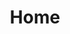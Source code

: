 ---
title : "Home"
url : "/cn"
groups : ["cn"]
main_menu:
    menu_1: "机遇" 
    menu_2: "会员机制" 
    menu_3: "尊享入口" 
    menu_4: "私密性" 
    menu_5: "团队" 
    menu_6: "博客"
    menu_7: "代币销售"
    menu_8: "代币用途" 
    menu_9: "合作伙伴"
    menu_10: "下载" 
    menu_11: "白皮书" 
    menu_12: "Deck" 
hero_content:
    content_1: "加密货币富人奢侈品接入平台"
    content_2: "Aditus，是一个革命性的全新平台，通过采用智能合约和区块链技术并以保护隐私为目的打造去中心化网络，让加密货币富人对奢侈品世界触手可及。"
    content_3: "购买阿帝币"
    content_4: "下载白皮书 <span>于2017年11月29日更新</span>"
blog:
    text_1: "最新媒体报道"
    text_2: "查看更多"
social_media:
    text_1: "联系我们"
    text_2: "通过LinkedIn联系我们"
    text_3: "通过Telegram与我们对话"
    text_4: "通过Medium了解我们"
    text_5: "关注我们的Instagram"
featured_section:
    text_1: "专题报道"
    text_2: "亚洲新闻台（Channel News Asia）报道Aditus<br>原始连接"
    text_3: "在这里"
opportunity_brewing:
    text_1: "机遇起源：加密货币富人和他们期望的奢华生活方式"    
    text_2: "加密货币市值"    
    text_3: "加密货币价值不断攀升创造了一类新的富裕群体——加密货币富人。他们渴望触及到奢华生活方式，却发现被排斥在外，缺乏这样的机会。"    
    text_4: "原因如下:"
    text_4_1:
        text_1: "加密货币富人持有大量的加密货币财富，但很少的奢侈品商愿意接受加密货币作为支付货币"
        text_2: "加密货币富人非常注重个人隐私数据，而奢侈品商则反过来需要更多的数据瞄准目标市场，并提供个性化的服务"
        text_3: "奢侈品商家不知道如何接触传统银行系统以外的目标用户"
    text_5: "Aditus通过将智能合约，支付网关和强大的隐私保护技术集成于一体，填补了这一空白，从而使加密货币用户能够开启他们所期望的奢华生活方式。"
membership:
    text_1: "Aditus会员开启奢华生活方式"    
    text_2: "普通会员（免费）"    
    text_3: "下载Aditus应用程序并设置偏好数据就可以成为Aditus普通会员。完成用户偏好设置后，用户将会获取来自商家基于以太坊智能邀请提供的优惠，活动和服务，赚取奖励和获得独家优惠。"    
    text_4: "VIP会员"    
    text_5: "针对非常渴望获取奢华生活方式的加密货币用户，共推出三种不同等级的会员：黄金，白金和钻石。所有会员都可以享受24x7礼宾服务等独家豪华特权，还可以在众多其他设施和场所中享受特别的服务。VIP会员数量有限。"
platform_components:
    text_1: "平台组件"        
    text_2: "允许Aditus用户获取接受加密货币的商家提供的全球奢侈生活方式。奖励Aditus代币用于付款或购买。"        
    text_3: "允许Aditus商家接受ADI代币和其他流行加密货币作为支付货币，并可选择兑换为法币。"        
    text_4: "奢华生活方式触手可及。最独特且非常少见的优惠信息将会传达于您。仅限我们的VIP会员。"
benefits_section:
    text_1: "尊享入口" 
    text_2: "通过使用加密货币解锁所有奢华生活方式产品，服务和体验。所有均由Aditus精心策划。" 
    text_3:
        text_1: "奢华房产&酒店" 
        text_2: "购物" 
        text_3: "个性化旅行体验" 
        text_4: "特别优惠" 
        text_5: "游艇租赁" 
        text_6: "私人派对活动" 
        text_7: "豪车租赁" 
        text_8: "礼宾服务" 
        text_9: "紧急救援"
privacy_section:
    text_1: "您的私人数据将由加密空间进行保存"        
    text_2: "使用独特的去中心化平台，Aditus可以在不追踪数据的情况下实现奢侈品消费。"        
    text_3: "去中心化平台"        
    text_4: "与其他奖励平台不同，Aditus不会跟踪和收集用户数据。"        
    text_5: "数据将由用户自己掌控"        
    text_6: "用户数据会一直保留在手机端中，除非经过用户授权，否则不会被使用。"        
    text_7: "隐私+奖励"        
    text_8: "交易不仅保证私密性，还可以通过现金返现赢得奖励。"
team_section:
    text_1: "团队"
    text_2: "Aditus团队由在产品开发，推广和公司建设方面拥有丰富经验的企业家领导。 我们在奢侈品行业拥有数十年的经验，知识阅历和企业人脉。"
    text_3: "顾问"
partners_section:
    text_1: "合作伙伴"
token_utility:
    text_1: "Aditus代币用途"    
    text_2: "Aditus代币利用以太坊的去中心化技术让用户更轻易接触奢侈品商家"    
    text_3: "会员证明"    
    text_4: "访问并创建智能邀请"    
    text_5: "奖励货币"    
    text_6: "获得商家优惠和购买的奖励"    
    text_7: "交易货币"    
    text_8: "使用Aditus代币以及其他流行加密货币在商家进行支付"    
    text_9: "投票权"    
    text_10: "在我们的活动中具有投票权，让你的Aditus体验更个性化"
token_sale:
    text_1: "Aditus代币销售已完成"     
    text_2_1: "关注我们的"     
    text_2_2: "博客"     
    text_2_3: "去跟进代币的分发和项目推进"     
    text_3: "已融资金额"     
    text_4: "Based on ETH / USD rates on dates ETH received."     
    text_5: "感谢所有参与者"
team_members:
    member_1: "Julian被誉为是亚洲奢侈品科技领域首屈一指的企业家之一，曾创建领先亚洲的奢侈品门户网站Luxury-Insider.com"
    member_1_1: "（现已被媒体巨头新加坡报业控股Singapore Press Holdings收购）。 在过去15年间，他推出并建立了众多奢侈品营销平台，包括以奢侈品为重点的网站，应用程序和消费返现项目。"
    member_1_2: "他在数字产品开发和推广方面拥有经验丰富，为奢侈品客户策划在线广告，移动营销和数据系统等技术解决方案上一直处于行业最前沿。他的业绩包括签约了数百个第一次进入该技术领域的奢侈品牌。"
    member_1_3: "他一直深入参与奢侈品奖励计划，曾担任花旗银行高端Ultima信用卡顾问，并为中国银行及其信用卡创建奢侈品奖励计划。 在过去的三年里，他一直是SERA的联合创始人和首席执行官，SERA是一个与Visa中国合作打造的奢侈品消费奖励平台。 到目前为止，SERA已经吸引了从100多家奢侈品牌店铺入驻并提供购物现金返现奖励。"
    member_1_4: "Julian是加密货币的积极投资者，也是Singapore RendezVous，Phuket RendezVous和Penang RendezVous的主办者Heart Media的股东，同时也是多家杂志和网站的股东。"
    member_2: "在奢侈品展会和媒体方面拥有多年经验的领先奢侈品企业家。"
    member_2_1: "亚洲最成功的媒体和奢侈品展会运营的企业家之一，"
    member_2_2: "在过去的20年中，Olivier一直是亚洲奢侈品发展的前沿人物。掌管了多家奢侈品媒体公司和游艇公司，Olivier在全球运营了一些著名的奢侈品展会在包括海天盛筵。他给奢侈品行业带来了丰富的全球关系与合作。"
    member_2_3: "Olivier现在Heart Media担任CEO, Heart Media拥有富豪社区所有知名的奢侈展会，包含Singapore RendezVous, Phuket RendezVous and Penang Rendezvous."
    member_3: "Prakash创办了领先的数字科技企业Yolk， 曾服务的客户例如 Lenovo, Microsoft, Singapore’s Ministry of Communications and the Arts. "
    member_3_1: "Yolk已与2011年被WPP收购. 他帮助了 TMG 在 Nasdaq First North 上市. 并在亚洲金融科技领域有着一定的影响力和好评度。他积极参与新加坡初创公司生态系统的开发和推广工作。"
    member_3_2: "2016年，他在新加坡获得 Singapore Indian Business Leaders ( SIBL) 大奖"
    member_4: "Jason在进入奢侈品媒体之前，曾在金融领域从事信用卡营销和股票交易七年，"
    member_4_1: "并在主流奢侈品杂志担任编辑工作。他是比特币和以太币的早期投资者。在Aditus，他致力于将奢侈生活和加密货币联系起来。"
    member_5: "Tony在科技领域有着10多年的行业经验，曾在不同的项目中担任不用的角色。他是SafeAsset.io的核心开发工程师"
    member_5_1: "下一代去中心化的加密银行平台</br></br>他在2011年参与到区块链技术，曾在就职于多个利用底层加密技术并将分散性目标的项目；如multisignature escrow, shamir secret for key distribution, hashing as cryptographic notary等，在DAO项目中，他在博弈论和经济学理领域的优势得到了很好的实践。"
    member_6: "Zulkamal 有10年以上的全面性的产品管理经验，全栈开发以及"
    member_6_1: "在数字媒体领域的系统架构设计，UI和用户体验，数据分析实践经验。"
    member_6_2: "在进入区块链领域之前，他参与实施了某个创业公司的机器学习和数据课题。 他同时是一家新加坡网络标准倡导小组WebSG的成员。"
    member_7: "Prabhu 是一家新加坡技术开发公司 The Software Practice (https://tsp.sg) 的创始人兼CTO。"
    member_7_1: "他利用技术架构解决方案，带领团队为大型企业和政府机构提供复杂的软件解决方案，包含有Hewlett Packard, DBS (东南亚最大的银行) and DSTA (新加坡国防科学技术厅)."
    member_7_2: "他是一个狂热的blockchain爱好者，在世界级的软件开发和设计中他带来了大量技术经验。"
    advisor_1: "• Digix Global联合创始人</br>• Ethereum Singapore, Meetup 主要协调人"
    advisor_2: "• Global DCX ，CEO<br> • 历任 Corporate Markets (APAC) GLG，Director <br />"
    advisor_3: "• IOTA Foundation，Research & Adoption </br> • 历任 SpaceBit Foundation，Director<br /> • 历任 Gibraltar Blockchain Exchange，区块链主工程师<br /> • 历任 Geometric Energy Corporation，CEO"
    advisor_4: "• Dentons Rodyk，高级合伙人</br>• 代币销售领域专业律师"
    advisor_5: "• Kyber Networks，业务发展主管"
    advisor_6: "• Global DCX，联合创始人兼总裁</br>• Digital Currency Council, ACCESS Singapore 和 Bitcoin 基金会 成员"
    advisor_7: "• 历任 Richemont Asia-Pacific，CEO</br>• Louis XIII Holdings（Macau），董事 <br />• 35年奢侈品行业经验"
    advisor_8: "• 历任 Tom Ford Asia，CEO, 曾就职 LVMH Asia (Emilio Pucci)</br>• 20年奢侈品行业经验"
    advisor_9: "• 历任 Ralph Lauren Asia，MD, 曾就职 Boucheron Asia</br>• 20年奢侈品行业经验"
exchange_listing:
    text_1: "购买ADI阿帝币"
    text_1_2: "您可以在以下交易所购买ADI阿帝币:"
    text_2: "高端商户：如有意入驻Aditus平台并采购ADI阿帝币, <a href='mailto:merchantsales@aditus.net'>请联系我们.</a>"
global_text:
    text_1: "更多..."
    text_2: "收起"    
global_url:
    dl_whitepaper: "/AditusWhitePaperCN.pdf"       
---